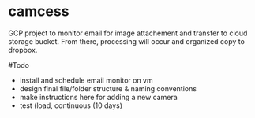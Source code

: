 # camcess
GCP project to monitor email for image attachement and transfer to cloud storage bucket.  From there, processing will occur and organized copy to dropbox.

#Todo
- install and schedule email monitor on vm
- design final file/folder structure & naming conventions
- make instructions here for adding a new camera
- test (load, continuous (10 days)
